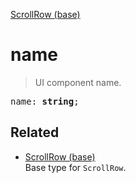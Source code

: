 [ScrollRow (base)](ScrollRow_base.md)

# name

> UI component name.

<pre class="docgen_signature">name: <b>string</b>;</pre>

## Related

- [<!--{ref:type}-->ScrollRow (base)](ScrollRow_base.md) \
    Base type for `ScrollRow`.
